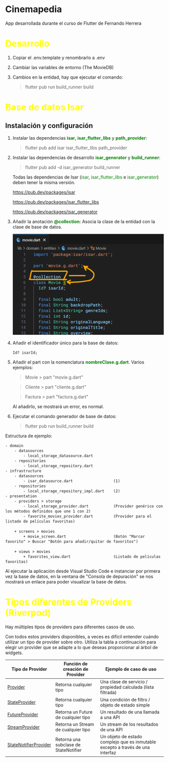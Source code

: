 # Cinemapedia

App desarrollada durante el curso de Flutter de Fernando Herrera

# <span style="color: yellow">Desarrollo</span>

1. Copiar el .env.template y renombrarlo a .env

2. Cambiar las variables de entorno (The MovieDB)

3. Cambios en la entidad, hay que ejecutar el comando:

    > flutter pub run build_runner build

# <span style="color: yellow">Base de datos Isar</span>

## Instalación y configuración

1. Instalar las dependencias <span style="color: green">__isar__</span>, <span style="color: green">__isar_flutter_libs__</span> y <span style="color: green">__path_provider__</span>:

    > flutter pub add isar isar_flutter_libs path_provider

2. Instalar las dependencias de desarrollo <span style="color: green">__isar_generator__</span> y <span style="color: green">__build_runner__</span>:

    > flutter pub add -d isar_generator build_runner

    Todas las dependencias de Isar (<span style="color: green">isar</span>, <span style="color: green">isar_flutter_libs</span> e <span style="color: green">isar_generator</span>) deben tener la misma versión.

    https://pub.dev/packages/isar
    
    https://pub.dev/packages/isar_flutter_libs
    
    https://pub.dev/packages/isar_generator

3. Añadir la anotación <span style="color: green">__@collection__</span>: Asocia la clase de la entidad con la clase de base de datos.

    ![](documentacion/readme/relacion_isar.png "Relación clases")

4. Añadir el identificador único para la base de datos:

    ```
    Id? isarId;
    ```

5. Añadir el part con la nomenclatura <span style="color: green">__nombreClase.g.dart__</span>. Varios ejemplos:

    > Movie > part "movie.g.dart"

    > Cliente > part "cliente.g.dart"

    > Factura > part "factura.g.dart"

    Al añadirlo, se mostrará un error, es normal.

6. Ejecutar el comando generador de base de datos:

    > flutter pub run build_runner build

Estructura de ejemplo:

    - domain
        - datasources
            - local_storage_datasource.dart
        - repositories
            - local_storage_repository.dart
    - infrastructure
        - datasources
            - isar_datasource.dart                  (1)
        - repositories
            - local_storage_repository_impl.dart    (2)
    - presentation
        - providers > storage
            - local_storage_provider.dart           (Provider genérico con los métodos definidos que une 1 con 2)
            - favorite_movies_provider.dart         (Provider para el listado de películas favoritas)

        + screens > movies
            + movie_screen.dart                     (Botón "Marcar favorito" > Buscar "Botón para añadir/quitar de favoritos")

        + views > movies
            + favorites_view.dart                   (Listado de películas favoritas)

Al ejecutar la aplicación desde Visual Studio Code e instanciar por primera vez la base de datos, en la ventana de "Consola de depuración" se nos mostrará un enlace para poder visualizar la base de datos.

# <span style="color: yellow">Tipos diferentes de Providers (Riverpod)</span>

Hay múltiples tipos de providers para diferentes casos de uso.

Con todos estos providers disponibles, a veces es difícil entender cuándo utilizar un tipo de provider sobre otro. Utiliza la tabla a continuación para elegir un provider que se adapte a lo que deseas proporcionar al árbol de widgets.

| Tipo de Provider | Función de creación de Provider | Ejemplo de caso de uso |
| -- | -- | -- |
| [Provider](https://riverpod.dev/es/docs/providers/provider) | Retorna cualquier tipo | Una clase de servicio / propiedad calculada (lista filtrada) |
| [StateProvider](https://riverpod.dev/es/docs/providers/state_provider) | Retorna cualquier tipo | Una condición de filtro / objeto de estado simple |
| [FutureProvider](https://riverpod.dev/es/docs/providers/future_provider) | Retorna un Future de cualquier tipo | Un resultado de una llamada a una API |
| [StreamProvider](https://pub.dev/documentation/riverpod/latest/riverpod/StreamProvider-class.html) | Retorna un Stream de cualquier tipo | Un stream de los resultados de una API |
| [StateNotifierProvider](https://riverpod.dev/es/docs/providers/state_notifier_provider) | Retorna una subclase de StateNotifier | Un objeto de estado complejo que es inmutable excepto a través de una interfaz |



